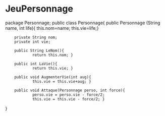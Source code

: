 # JeuPersonnage

package Personnage;
public class Personnage{
        public Personnage (String name, int life){
                this.nom=name;
                this.vie=life;}

        private String nom;
        private int vie;

        public String LeNom(){
                return this.nom; }

        public int LaVie(){
                return this.vie; }

        public void AugmenterVie(int aug){
                this.vie = this.vie+aug; }

        public void Attaque(Personnage perso, int force){
                perso.vie = perso.vie - force/2;
                this.vie = this.vie - force/2; }
}
